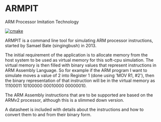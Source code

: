 ARMPIT
======

ARM Processor Imitation Technology

[![cmake](https://github.com/SingingBush/armpit/actions/workflows/cmake.yml/badge.svg)](https://github.com/SingingBush/armpit/actions/workflows/cmake.yml)

ARMPIT is a command line tool for simulating ARM processor instructions, started by Samael Bate (singingbush) in 2013.

The initial requirement of the application is to allocate memory from the host system to be used as virtual memory for this soft-cpu simulation. 
The virtual memory is then filled with binary values that represent instructions in ARM Assembly Language. So for example if the ARM program I 
want to simulate moves a value of 2 into Register 1 (done using 'MOV R1, #2'), then the binary representation of that instruction will be in 
the virtual memory as 11100011 10100000 00010000 00000010.

The ARM Assembly instructions that are to be supported are based on the ARMv2 processor, although this is a slimmed down version.

A datasheet is included with details about the instructions and how to convert them to and from their binary form.
